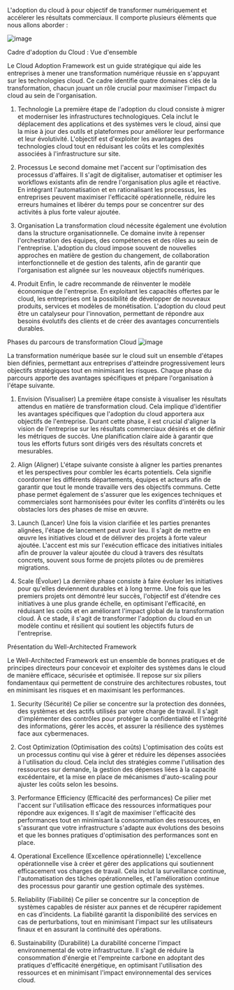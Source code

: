 L'adoption du cloud à pour objectif  de transformer numériquement et accélerer les résultats commerciaux. Il comporte plusieurs éléments que nous allons aborder :

![image](https://github.com/user-attachments/assets/ecd20279-a237-49f5-a943-e324198ca897)

Cadre d'adoption du Cloud : Vue d'ensemble

Le Cloud Adoption Framework est un guide stratégique qui aide les entreprises à mener une transformation numérique réussie en s'appuyant sur les technologies cloud. Ce cadre identifie quatre domaines clés de la transformation, chacun jouant un rôle crucial pour maximiser l'impact du cloud au sein de l'organisation.

1. Technologie
La première étape de l'adoption du cloud consiste à migrer et moderniser les infrastructures technologiques. Cela inclut le déplacement des applications et des systèmes vers le cloud, ainsi que la mise à jour des outils et plateformes pour améliorer leur performance et leur évolutivité. L'objectif est d'exploiter les avantages des technologies cloud tout en réduisant les coûts et les complexités associées à l'infrastructure sur site.

2. Processus
Le second domaine met l'accent sur l'optimisation des processus d'affaires. Il s'agit de digitaliser, automatiser et optimiser les workflows existants afin de rendre l'organisation plus agile et réactive. En intégrant l'automatisation et en rationalisant les processus, les entreprises peuvent maximiser l'efficacité opérationnelle, réduire les erreurs humaines et libérer du temps pour se concentrer sur des activités à plus forte valeur ajoutée.

3. Organisation
La transformation cloud nécessite également une évolution dans la structure organisationnelle. Ce domaine invite à repenser l'orchestration des équipes, des compétences et des rôles au sein de l'entreprise. L'adoption du cloud impose souvent de nouvelles approches en matière de gestion du changement, de collaboration interfonctionnelle et de gestion des talents, afin de garantir que l'organisation est alignée sur les nouveaux objectifs numériques.

4. Produit
Enfin, le cadre recommande de réinventer le modèle économique de l'entreprise. En exploitant les capacités offertes par le cloud, les entreprises ont la possibilité de développer de nouveaux produits, services et modèles de monétisation. L'adoption du cloud peut être un catalyseur pour l'innovation, permettant de répondre aux besoins évolutifs des clients et de créer des avantages concurrentiels durables.



Phases du parcours de transformation Cloud
![image](https://github.com/user-attachments/assets/2d3f551a-cd29-4a40-82e8-308eca8c7a69)


La transformation numérique basée sur le cloud suit un ensemble d'étapes bien définies, permettant aux entreprises d'atteindre progressivement leurs objectifs stratégiques tout en minimisant les risques. Chaque phase du parcours apporte des avantages spécifiques et prépare l'organisation à l'étape suivante.

1. Envision (Visualiser)
La première étape consiste à visualiser les résultats attendus en matière de transformation cloud. Cela implique d'identifier les avantages spécifiques que l'adoption du cloud apportera aux objectifs de l'entreprise. Durant cette phase, il est crucial d'aligner la vision de l'entreprise sur les résultats commerciaux désirés et de définir les métriques de succès. Une planification claire aide à garantir que tous les efforts futurs sont dirigés vers des résultats concrets et mesurables.

2. Align (Aligner)
L'étape suivante consiste à aligner les parties prenantes et les perspectives pour combler les écarts potentiels. Cela signifie coordonner les différents départements, équipes et acteurs afin de garantir que tout le monde travaille vers des objectifs communs. Cette phase permet également de s'assurer que les exigences techniques et commerciales sont harmonisées pour éviter les conflits d'intérêts ou les obstacles lors des phases de mise en œuvre.

3. Launch (Lancer)
Une fois la vision clarifiée et les parties prenantes alignées, l'étape de lancement peut avoir lieu. Il s'agit de mettre en œuvre les initiatives cloud et de délivrer des projets à forte valeur ajoutée. L'accent est mis sur l'exécution efficace des initiatives initiales afin de prouver la valeur ajoutée du cloud à travers des résultats concrets, souvent sous forme de projets pilotes ou de premières migrations.

4. Scale (Évoluer)
La dernière phase consiste à faire évoluer les initiatives pour qu'elles deviennent durables et à long terme. Une fois que les premiers projets ont démontré leur succès, l'objectif est d'étendre ces initiatives à une plus grande échelle, en optimisant l'efficacité, en réduisant les coûts et en améliorant l'impact global de la transformation cloud. À ce stade, il s'agit de transformer l'adoption du cloud en un modèle continu et résilient qui soutient les objectifs futurs de l'entreprise.


Présentation du Well-Architected Framework

Le Well-Architected Framework est un ensemble de bonnes pratiques et de principes directeurs pour concevoir et exploiter des systèmes dans le cloud de manière efficace, sécurisée et optimisée. Il repose sur six piliers fondamentaux qui permettent de construire des architectures robustes, tout en minimisant les risques et en maximisant les performances.

1. Security (Sécurité)
Ce pilier se concentre sur la protection des données, des systèmes et des actifs utilisés par votre charge de travail. Il s'agit d'implémenter des contrôles pour protéger la confidentialité et l'intégrité des informations, gérer les accès, et assurer la résilience des systèmes face aux cybermenaces.

2. Cost Optimization (Optimisation des coûts)
L'optimisation des coûts est un processus continu qui vise à gérer et réduire les dépenses associées à l'utilisation du cloud. Cela inclut des stratégies comme l'utilisation des ressources sur demande, la gestion des dépenses liées à la capacité excédentaire, et la mise en place de mécanismes d'auto-scaling pour ajuster les coûts selon les besoins.

3. Performance Efficiency (Efficacité des performances)
Ce pilier met l'accent sur l'utilisation efficace des ressources informatiques pour répondre aux exigences. Il s'agit de maximiser l'efficacité des performances tout en minimisant la consommation des ressources, en s'assurant que votre infrastructure s'adapte aux évolutions des besoins et que les bonnes pratiques d'optimisation des performances sont en place.

4. Operational Excellence (Excellence opérationnelle)
L'excellence opérationnelle vise à créer et gérer des applications qui soutiennent efficacement vos charges de travail. Cela inclut la surveillance continue, l'automatisation des tâches opérationnelles, et l'amélioration continue des processus pour garantir une gestion optimale des systèmes.

5. Reliability (Fiabilité)
Ce pilier se concentre sur la conception de systèmes capables de résister aux pannes et de récupérer rapidement en cas d’incidents. La fiabilité garantit la disponibilité des services en cas de perturbations, tout en minimisant l'impact sur les utilisateurs finaux et en assurant la continuité des opérations.

6. Sustainability (Durabilité)
La durabilité concerne l'impact environnemental de votre infrastructure. Il s'agit de réduire la consommation d'énergie et l'empreinte carbone en adoptant des pratiques d'efficacité énergétique, en optimisant l'utilisation des ressources et en minimisant l'impact environnemental des services cloud.



